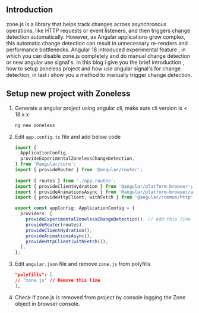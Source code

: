 ## Introduction 

zone.js is a library that helps track changes across asynchronous operations, like HTTP requests or event listeners, and then triggers change detection automatically. However, as Angular applications grow complex, this automatic change detection can result in unnecessary re-renders and performance bottlenecks. Angular 18 introduced experimental feature , in which you can disable zone.js completely and do manual change detection or new angular use signal's. In this blog i give you the brief introduction , how to setup zoneless project and how use angular signal's for change detection, in last i show you a method to manually trigger change detection.

## Setup new project with Zoneless

1. Generate a angular project using angular cli, make sure cli version is < 18.x.x 

   ```bash
   ng new zoneless
   ```

2. Edit `app.config.ts` file and add below code

   ```typescript 
   import {
     ApplicationConfig,
     provideExperimentalZonelessChangeDetection,
   } from '@angular/core';
   import { provideRouter } from '@angular/router';
 
   import { routes } from './app.routes';
   import { provideClientHydration } from '@angular/platform-browser';
   import { provideAnimationsAsync } from '@angular/platform-browser/animations/async';
   import { provideHttpClient, withFetch } from '@angular/common/http';

   export const appConfig: ApplicationConfig = {
     providers: [
       provideExperimentalZonelessChangeDetection(), // Add this line
       provideRouter(routes),
       provideClientHydration(),
       provideAnimationsAsync(),
       provideHttpClient(withFetch()),
     ],
   };
   ```

3. Edit `angular.json` file and remove `zone.js` from polyfills 

   ```json
   "polyfills": [
   // "zone.js" // Remove this line
   ],
   ```

4. Check if zone.js is removed from project by console logging the Zone object in browser console.

